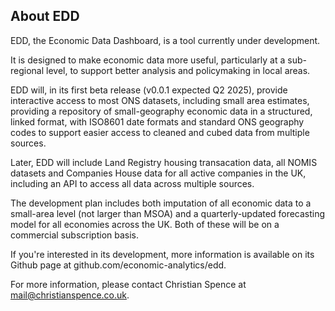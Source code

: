## About EDD
EDD, the Economic Data Dashboard, is a tool currently under development.

It is designed to make economic data more useful, particularly at a sub-regional level, to support better analysis and policymaking in local areas.

EDD will, in its first beta release (v0.0.1 expected Q2 2025), provide interactive access to most ONS datasets, including small area estimates, providing a repository of small-geography economic data in a structured, linked format, with ISO8601 date formats and standard ONS geography codes to support easier access to cleaned and cubed data from multiple sources.

Later, EDD will include Land Registry housing transacation data, all NOMIS datasets and Companies House data for all active companies in the UK, including an API to access all data across multiple sources.

The development plan includes both imputation of all economic data to a small-area level (not larger than MSOA) and a quarterly-updated forecasting model for all economies across the UK. Both of these will be on a commercial subscription basis.

If you're interested in its development, more information is available on its Github page at github.com/economic-analytics/edd.

For more information, please contact Christian Spence at mail@christianspence.co.uk.
